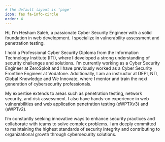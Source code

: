 ```yaml
---
# the default layout is 'page'
icon: fas fa-info-circle
order: 4
---
```


Hi, I’m Hesham Saleh, a passionate Cyber Security Engineer with a solid foundation in web development. I specialize in vulnerability assessment and penetration testing.

I hold a Professional Cyber Security Diploma from the Information Technology Institute (ITI), where I developed a strong understanding of security challenges and solutions. I’m currently working as a Cyber Security Engineer at ZeroSploit and I have previously worked as a Cyber Security Frontline Engineer at Vodafone. Additionally, I am an instructor at DEPI, NTI, Global Knowledge and We Innovate, where I mentor and train the next generation of cybersecurity professionals.

My expertise extends to areas such as penetration testing, network security, and risk assessment. I also have hands-on experience in web vulnerabilities and web application penetration testing (eWPTXv3) and (eWPTv2). 

I’m constantly seeking innovative ways to enhance security practices and collaborate with teams to solve complex problems. I am deeply committed to maintaining the highest standards of security integrity and contributing to organizational growth through cybersecurity solutions.

